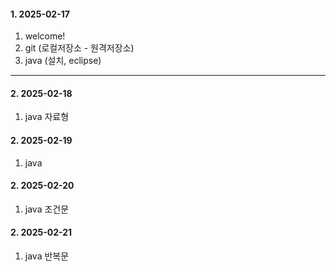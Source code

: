 #### 1. 2025-02-17 
1. welcome!
2. git (로컬저장소 - 원격저장소)
3. java (설치, eclipse)

---

#### 2. 2025-02-18
1. java 자료형

#### 2. 2025-02-19
1. java

#### 2. 2025-02-20
1. java 조건문

#### 2. 2025-02-21
1. java 반복문


